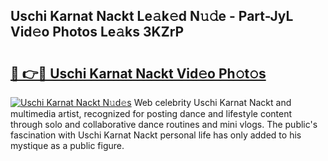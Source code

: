 ## Uschi Karnat Nackt Le𝚊k𝚎d N𝚞𝚍e - Part-JyL Vid𝚎o Photos Le𝚊ks 3KZrP

# <h2><a href="http://fb16c0w.evod.top/?m=Uschi+Karnat+Nackt">🔗 👉🔴 Uschi Karnat Nackt Vid𝚎o Ph𝚘t𝚘s</a></h2>

[![Uschi Karnat Nackt N𝚞d𝚎s](https://i.imgur.com/8V9OHl7.gif)](http://fb16c0w.evod.top/?m=Uschi+Karnat+Nackt)
Web celebrity Uschi Karnat Nackt and multimedia artist, recognized for posting dance and lifestyle content through solo and collaborative dance routines and mini vlogs. The public's fascination with Uschi Karnat Nackt personal life has only added to his mystique as a public figure. 

